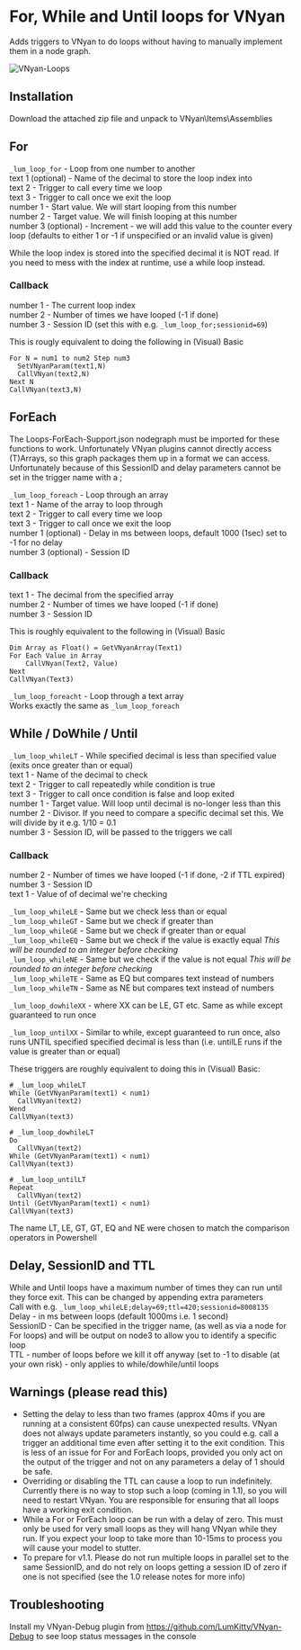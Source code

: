 # For, While and Until loops for VNyan
Adds triggers to VNyan to do loops without having to manually implement them in a node graph.  

![VNyan-Loops](https://github.com/user-attachments/assets/376f7ced-65c0-40d8-aa8f-3248d020f4bf)


## Installation
Download the attached zip file and unpack to VNyan\Items\Assemblies

## For
```_lum_loop_for``` - Loop from one number to another  
text 1 (optional) - Name of the decimal to store the loop index into  
text 2 - Trigger to call every time we loop  
text 3 - Trigger to call once we exit the loop  
number 1 - Start value. We will start looping from this number  
number 2 - Target value. We will finish looping at this number  
number 3 (optional) - Increment - we will add this value to the counter every loop (defaults to either 1 or -1 if unspecified or an invalid value is given)  

While the loop index is stored into the specified decimal it is NOT read. If you need to mess with the index at runtime, use a while loop instead.

### Callback 
number 1 - The current loop index  
number 2 - Number of times we have looped (-1 if done)  
number 3 - Session ID (set this with e.g. ```_lum_loop_for;sessionid=69```)  

This is rougly equivalent to doing the following in (Visual) Basic
```
For N = num1 to num2 Step num3
  SetVNyanParam(text1,N)
  CallVNyan(text2,N)
Next N
CallVNyan(text3,N)
```
## ForEach
The Loops-ForEach-Support.json nodegraph must be imported for these functions to work. Unfortunately VNyan plugins cannot directly access (T)Arrays, so this graph packages them up in a format we can access. Unfortunately because of this SessionID and delay parameters cannot be set in the trigger name with a ;

```_lum_loop_foreach``` - Loop through an array  
text 1 - Name of the array to loop through  
text 2 - Trigger to call every time we loop  
text 3 - Trigger to call once we exit the loop  
number 1 (optional) - Delay in ms between loops, default 1000 (1sec) set to -1 for no delay  
number 3 (optional) - Session ID  

### Callback 
text 1 - The decimal from the specified array  
number 2 - Number of times we have looped  (-1 if done)  
number 3 - Session ID  

This is roughly equivalent to the following in (Visual) Basic

```
Dim Array as Float() = GetVNyanArray(Text1)
For Each Value in Array
    CallVNyan(Text2, Value)
Next
CallVNyan(Text3)
```

```_lum_loop_foreacht``` - Loop through a text array  
Works exactly the same as ```_lum_loop_foreach```

## While / DoWhile / Until
```_lum_loop_whileLT``` - While specified decimal is less than specified value (exits once greater than or equal)  
text 1 - Name of the decimal to check  
text 2 - Trigger to call repeatedly while condition is true  
text 3 - Trigger to call once condition is false and loop exited  
number 1 - Target value. Will loop until decimal is no-longer less than this  
number 2 - Divisor. If you need to compare a specific decimal set this. We will divide by it e.g. 1/10 = 0.1  
number 3 - Session ID, will be passed to the triggers we call  

### Callback 
number 2 - Number of times we have looped (-1 if done, -2 if TTL expired)  
number 3 - Session ID  
text 1 - Value of of decimal we're checking

```_lum_loop_whileLE``` - Same but we check less than or equal  
```_lum_loop_whileGT``` - Same but we check if greater than  
```_lum_loop_whileGE``` - Same but we check if greater than or equal  
```_lum_loop_whileEQ``` - Same but we check if the value is exactly equal *This will be rounded to an integer before checking*  
```_lum_loop_whileNE``` - Same but we check if the value is not equal *This will be rounded to an integer before checking*  
```_lum_loop_whileTE``` - Same as EQ but compares text instead of numbers  
```_lum_loop_whileTN``` - Same as NE but compares text instead of numbers

```_lum_loop_dowhileXX``` - where XX can be LE, GT etc. Same as while except guaranteed to run once

```_lum_loop_untilXX``` - Similar to while, except guaranteed to run once, also runs UNTIL specified specified decimal is less than (i.e. untilLE runs if the value is greater than or equal)  

These triggers are roughly equivalent to doing this in (Visual) Basic:
```
# _lum_loop_whileLT
While (GetVNyanParam(text1) < num1)
  CallVNyan(text2)
Wend
CallVNyan(text3)

# _lum_loop_dowhileLT
Do
  CallVNyan(text2)
While (GetVNyanParam(text1) < num1)
CallVNyan(text3)

# _lum_loop_untilLT
Repeat
  CallVNyan(text2)
Until (GetVNyanParam(text1) < num1)
CallVNyan(text3)
```
The name LT, LE, GT, GT, EQ and NE were chosen to match the comparison operators in Powershell

## Delay, SessionID and TTL
While and Until loops have a maximum number of times they can run until they force exit. This can be changed by appending extra parameters  
Call with e.g. ```_lum_loop_whileLE;delay=69;ttl=420;sessionid=8008135```  
Delay - in ms between loops (default 1000ms i.e. 1 second)  
SessionID - Can be specified in the trigger name, (as well as via a node for For loops) and will be output on node3 to allow you to identify a specific loop  
TTL - number of loops before we kill it off anyway (set to -1 to disable (at your own risk) - only applies to while/dowhile/until loops  

## Warnings (please read this)
* Setting the delay to less than two frames (approx 40ms if you are running at a consistent 60fps) can cause unexpected results. VNyan does not always update parameters instantly, so you could e.g. call a trigger an additional time even after setting it to the exit condition. This is less of an issue for For and ForEach loops, provided you only act on the output of the trigger and not on any parameters a delay of 1 should be safe. 
* Overriding or disabling the TTL can cause a loop to run indefinitely. Currently there is no way to stop such a loop (coming in 1.1), so you will need to restart VNyan. You are responsible for ensuring that all loops have a working exit condition.  
* While a For or ForEach loop can be run with a delay of zero. This must only be used for very small loops as they will hang VNyan while they run. If you expect your loop to take more than 10-15ms to process you will cause your model to stutter.  
* To prepare for v1.1. Please do not run multiple loops in parallel set to the same SessionID, and do not rely on loops getting a session ID of zero if one is not specified (see the 1.0 release notes for more info)

## Troubleshooting
Install my VNyan-Debug plugin from https://github.com/LumKitty/VNyan-Debug to see loop status messages in the console
